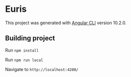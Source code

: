 # Euris

This project was generated with [Angular CLI](https://github.com/angular/angular-cli) version 10.2.0.

## Building project

Run `npm install`

Run `npm run local`

Navigate to `http://localhost:4200/`
